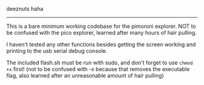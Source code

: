 deeznuts haha

---

This is a bare minimum working codebase for the pimoroni explorer.
NOT to be confused with the pico explorer, learned after many hours of hair pulling.

I haven't tested any other functions besides getting the screen working and printing to the usb serial debug console.

The included flash.sh must be run with sudo, and don't forget to use `chmod +x` first!
(not to be confused with -x because that removes the executable flag, also learned after an unreasonable amount of hair pulling)

